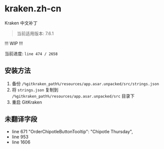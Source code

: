 # kraken.zh-cn

Kraken 中文补丁

> 当前适用版本: 7.6.1

!!! WIP !!!

当前进度: `line 474 / 2658`

## 安装方法

1. 备份 `/%gitkraken_path%/resources/app.asar.unpacked/src/strings.json`
2. 将 `strings.json` 复制到 `/%gitkraken_path%/resources/app.asar.unpacked/src` 目录下
3. 重启 GitKraken

## 未翻译字段

- line 671 "OrderChipotleButtonTooltip": "Chipotle Thursday",
- line 953
- line 1606